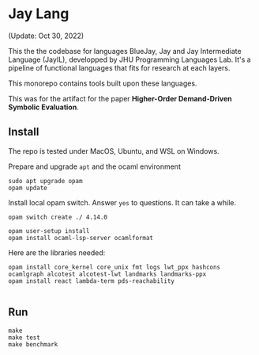 Jay Lang
=====

(Update: Oct 30, 2022)

This the the codebase for languages BlueJay, Jay and Jay Intermediate Language (JayIL), developped by JHU Programming Languages Lab. It's a pipeline of functional languages that fits for research at each layers.

This monorepo contains tools built upon these languages.

This was for the artifact for the paper **Higher-Order Demand-Driven Symbolic Evaluation**.

Install
-------

The repo is tested under MacOS, Ubuntu, and WSL on Windows.

Prepare and upgrade `apt` and the ocaml environment
```
sudo apt upgrade opam
opam update
```

Install local opam switch. Answer `yes` to questions. It can take a while.

```
opam switch create ./ 4.14.0

opam user-setup install
opam install ocaml-lsp-server ocamlformat
```


Here are the libraries needed:
```
opam install core_kernel core_unix fmt logs lwt_ppx hashcons ocamlgraph alcotest alcotest-lwt landmarks landmarks-ppx
opam install react lambda-term pds-reachability


```
<!-- opam install shexp core batteries gmap jhupllib monadlib ocaml-monadic pds-reachability ppx_deriving ppx_deriving_yojson -y -->

Run
---

```
make
make test
make benchmark
```
